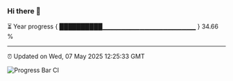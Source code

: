 ### Hi there 👋

⏳ Year progress { ██████████▁▁▁▁▁▁▁▁▁▁▁▁▁▁▁▁▁▁▁▁ } 34.66 %

---

⏰ Updated on Wed, 07 May 2025 12:25:33 GMT

![Progress Bar CI](https://github.com/code-lakshay/GitHub-Actions-Demo/workflows/Progress%20Bar%20CI/badge.svg)
